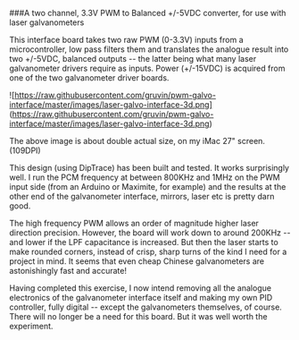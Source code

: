 ###A two channel, 3.3V PWM to Balanced +/-5VDC converter, for use with laser galvanometers

This interface board takes two raw PWM (0-3.3V) inputs from a microcontroller, low pass filters 
them and translates the analogue result into two +/-5VDC, balanced outputs -- the latter being 
what many laser galvanometer drivers require as inputs. Power (+/-15VDC) is acquired from one 
of the two galvanometer driver boards.

![https://raw.githubusercontent.com/gruvin/pwm-galvo-interface/master/images/laser-galvo-interface-3d.png]
(https://raw.githubusercontent.com/gruvin/pwm-galvo-interface/master/images/laser-galvo-interface-3d.png)

The above image is about double actual size, on my iMac 27" screen. (109DPI)

This design (using DipTrace) has been built and tested. It works surprisingly well. I run the PCM frequency 
at between 800KHz and 1MHz on the PWM input side (from an Arduino or Maximite, for example) and the results 
at the other end of the galvanometer interface, mirrors, laser etc is pretty darn good. 

The high frequency PWM allows an order of magnitude higher laser direction precision. However, the board will 
work down to around 200KHz -- and lower if the LPF capacitance is increased. But then the laser starts to make 
rounded corners, instead of crisp, sharp turns of the kind I need for a project in mind. It seems that even cheap Chinese galvanometers are astonishingly fast and accurate! 

Having completed this exercise, I now intend removing all the analogue electronics of the galvanometer 
interface itself and making my own PID controller, fully digital -- except the galvanometers themselves, 
of course. There will no longer be a need for this board. But it was well worth the experiment.

